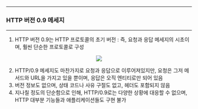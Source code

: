 -----
### HTTP 버전 0.9 메세지
-----
1. HTTP 버전 0.9는 HTTP 프로토콜의 초기 버전 : 즉, 요청과 응답 메세지의 시초이며, 훨씬 단순한 프로토콜로 구성
<div align="center">
<img src="https://github.com/user-attachments/assets/e8a1ba81-2b25-4793-b5f6-776c7b4e9461">
</div>

2. HTTP/0.9 메세지도 마찬가지로 요청과 응답으로 이루어져있지만, 요청은 그저 메서드와 URL을 가지고 있을 뿐이며, 응답은 오직 엔티티로만 되어 있음
3. 버전 정보도 없으며, 상태 코드나 사유 구절도 없고, 헤더도 포함되지 않음
4. 지나칠 정도의 단순함으로 인해, HTTP/0.9로는 다양한 상황에 대응할 수 없으며, HTTP 대부분 기능들과 애플리케이션들도 구현 불가
